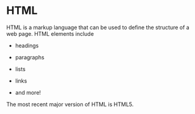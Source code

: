 # HTML































































































































































































































































































































































































































































































































HTML is a markup language that can be used to define the structure of a web page. HTML elements include































































































































































































































































































































































































































































































































* headings































































































































































































































































* paragraphs































































































































































































































































* lists































































































































































































































































* links































































































































































































































































* and more!































































































































































































































































































































































































































































































































The most recent major version of HTML is HTML5.